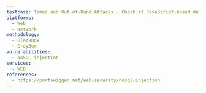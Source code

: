 ```yaml
---
testcase: Timed and Out-of-Band Attacks - Check if JavaScript-based delays (e.g., using $where with sleep()-like logic) in NoSQL payloads submitted to the Web (HTTP/HTTPS) service create measurable delays, indicating vulnerability to time-based injection
platforms: 
  - Web
  - Network
methodology: 
  - BlackBox
  - GreyBox
vulnerabilities:
  - NoSQL injection
services:
  - WEB
references:
  - https://portswigger.net/web-security/nosql-injection
---
```

